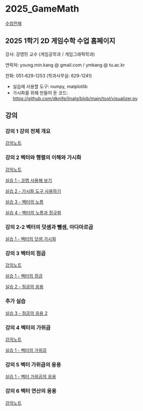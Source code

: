# 2025_GameMath

[수업전체](https://github.com/dknife/dknife.github.io/wiki/Lecture_Homepage)

## 2025 1학기 2D 게임수학 수업 홈페이지

강사: 강영민 교수 (게임공학과 / 게임그래픽학과)

연락처: young.min.kang @ gmail.com / ymkang @ tu.ac.kr

전화: 051-629-1253 (학과사무실: 629-1241)

* 실습에 사용할 도구: numpy, matplotlib
* 가시화를 위해 만들어 둔 코드: https://github.com/dknife/linalg/blob/main/tool/visualizer.py


## 강의

### 강의 1 강의 전체 개요

[강의노트](https://github.com/dknife/2025_GameMath/raw/main/Lec/%EA%B0%95%EC%9D%981_%EC%A0%84%EC%B2%B4%EA%B0%9C%EC%9A%94.pdf)


### 강의 2 벡터와 행렬의 이해와 가시화

[강의노트](https://github.com/dknife/2025_GameMath/raw/main/Lec/%EA%B0%95%EC%9D%982_%EB%B2%A1%ED%84%B0%EA%B0%80%EC%8B%9C%ED%99%94%EC%99%80%EB%8D%A7%EC%85%88%EB%BA%84%EC%85%88.pdf)

[실습 1 - 코랩 사용해 보기](https://colab.research.google.com/drive/1FdnlAWaf5nMlRKWIQ7h_XfpDvupZpF7b?usp=sharing)

[실습 2 - 가시화 도구 사용하기](https://colab.research.google.com/drive/1R8K9ydWRgJrorzj56mjpAHx5JtxWhZlf?usp=sharing)

[실습 3 - 벡터의 노름](https://colab.research.google.com/drive/1ckTvzyq0JeFKhZVZFoyIiV6HZ4PKl97Y?usp=sharing)

[실습 4 - 벡터의 노름과 정규화](https://colab.research.google.com/drive/13h5rUmfB8HKSV2sr0ee7CWyaJ_TxvYiq?usp=sharing)

### 강의 2-2 벡터의 덧셈과 뺄셈, 아다마르곱

[실습 1 - 벡터의 덧셈 가시화](https://colab.research.google.com/drive/1OjnJoNgo_R7JBYexvd06il5a1YxiVndC?usp=sharing)

### 강의 3 벡터의 점곱

[강의노트](https://github.com/dknife/2025_GameMath/raw/main/Lec/%EA%B0%95%EC%9D%983_%EB%B2%A1%ED%84%B0%EC%9D%98%EC%A0%90%EA%B3%B1.pdf)

[실습 1 - 벡터의 점곱](https://colab.research.google.com/drive/1VadaiMJjylUapV8qswDe-B22u53zq4Ls?usp=sharing)

[실습 2 - 점곱의 응용](https://colab.research.google.com/drive/1NHQr3vR6_imcQy_aMOPPTOEe58wB8nek?usp=sharing)

### 추가 실습

[실습 3 - 점곱의 응용 2](https://colab.research.google.com/drive/1tybA0ga_y0g_KzMLxCYYnFbLhn_iOQN2?usp=sharing)


### 강의 4 벡터의 가위곱

[강의노트](https://github.com/dknife/2025_GameMath/raw/main/Lec/%EA%B0%95%EC%9D%984_%EB%B2%A1%ED%84%B0%EC%9D%98%EA%B0%80%EC%9C%84%EA%B3%B1.pdf)

[실습 1 - 벡터의 가위곱](https://colab.research.google.com/drive/1UDM8vHVGYZrZsX47Ii_DswV_dK2NKQIs?usp=sharing)

### 강의 5 벡터 가위곱의 응용

[실습 1 - 벡터 가위곱의 응용](https://colab.research.google.com/drive/1Y1R0tEstVfJy3Zq_Cm1gaGesqMxeUEA2?usp=sharing)

### 강의 6 벡터 연산의 응용

[강의노트](https://github.com/dknife/2025_GameMath/blob/main/Lec/%EA%B0%95%EC%9D%985_%EB%B2%A1%ED%84%B0%EC%9D%98%EC%9D%91%EC%9A%A9.pdf)

